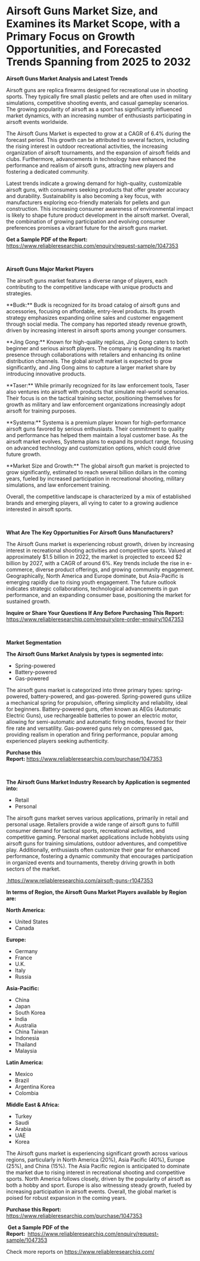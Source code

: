 <p><h1>Airsoft Guns Market Size, and Examines its Market Scope, with a Primary Focus on Growth Opportunities, and Forecasted Trends Spanning from 2025 to 2032</h1></p><p><strong>Airsoft Guns Market Analysis and Latest Trends</strong></p>
<p><p>Airsoft guns are replica firearms designed for recreational use in shooting sports. They typically fire small plastic pellets and are often used in military simulations, competitive shooting events, and casual gameplay scenarios. The growing popularity of airsoft as a sport has significantly influenced market dynamics, with an increasing number of enthusiasts participating in airsoft events worldwide.</p><p>The Airsoft Guns Market is expected to grow at a CAGR of 6.4% during the forecast period. This growth can be attributed to several factors, including the rising interest in outdoor recreational activities, the increasing organization of airsoft tournaments, and the expansion of airsoft fields and clubs. Furthermore, advancements in technology have enhanced the performance and realism of airsoft guns, attracting new players and fostering a dedicated community.</p><p>Latest trends indicate a growing demand for high-quality, customizable airsoft guns, with consumers seeking products that offer greater accuracy and durability. Sustainability is also becoming a key focus, with manufacturers exploring eco-friendly materials for pellets and gun construction. This increasing consumer awareness of environmental impact is likely to shape future product development in the airsoft market. Overall, the combination of growing participation and evolving consumer preferences promises a vibrant future for the airsoft guns market.</p></p>
<p><strong>Get a Sample PDF of the Report:&nbsp;</strong> <a href="https://www.reliableresearchiq.com/enquiry/request-sample/1047353?utm_campaign=3505&utm_medium=2&utm_source=Github&utm_content=ia&utm_term=22032025&utm_id=airsoft-guns">https://www.reliableresearchiq.com/enquiry/request-sample/1047353</a></p>
<p>&nbsp;</p>
<p><strong>Airsoft Guns Major Market Players</strong></p>
<p><p>The airsoft guns market features a diverse range of players, each contributing to the competitive landscape with unique products and strategies. </p><p>**Budk:** Budk is recognized for its broad catalog of airsoft guns and accessories, focusing on affordable, entry-level products. Its growth strategy emphasizes expanding online sales and customer engagement through social media. The company has reported steady revenue growth, driven by increasing interest in airsoft sports among younger consumers.</p><p>**Jing Gong:** Known for high-quality replicas, Jing Gong caters to both beginner and serious airsoft players. The company is expanding its market presence through collaborations with retailers and enhancing its online distribution channels. The global airsoft market is expected to grow significantly, and Jing Gong aims to capture a larger market share by introducing innovative products.</p><p>**Taser:** While primarily recognized for its law enforcement tools, Taser also ventures into airsoft with products that simulate real-world scenarios. Their focus is on the tactical training sector, positioning themselves for growth as military and law enforcement organizations increasingly adopt airsoft for training purposes.</p><p>**Systema:** Systema is a premium player known for high-performance airsoft guns favored by serious enthusiasts. Their commitment to quality and performance has helped them maintain a loyal customer base. As the airsoft market evolves, Systema plans to expand its product range, focusing on advanced technology and customization options, which could drive future growth.</p><p>**Market Size and Growth:** The global airsoft gun market is projected to grow significantly, estimated to reach several billion dollars in the coming years, fueled by increased participation in recreational shooting, military simulations, and law enforcement training. </p><p>Overall, the competitive landscape is characterized by a mix of established brands and emerging players, all vying to cater to a growing audience interested in airsoft sports.</p></p>
<p>&nbsp;</p>
<p><strong>What Are The Key Opportunities For Airsoft Guns Manufacturers?</strong></p>
<p><p>The Airsoft Guns market is experiencing robust growth, driven by increasing interest in recreational shooting activities and competitive sports. Valued at approximately $1.5 billion in 2022, the market is projected to exceed $2 billion by 2027, with a CAGR of around 6%. Key trends include the rise in e-commerce, diverse product offerings, and growing community engagement. Geographically, North America and Europe dominate, but Asia-Pacific is emerging rapidly due to rising youth engagement. The future outlook indicates strategic collaborations, technological advancements in gun performance, and an expanding consumer base, positioning the market for sustained growth.</p></p>
<p><strong>Inquire or Share Your Questions If Any Before Purchasing This Report:</strong> <a href="https://www.reliableresearchiq.com/enquiry/pre-order-enquiry/1047353?utm_campaign=3505&utm_medium=2&utm_source=Github&utm_content=ia&utm_term=22032025&utm_id=airsoft-guns">https://www.reliableresearchiq.com/enquiry/pre-order-enquiry/1047353</a></p>
<p>&nbsp;</p>
<p><strong>Market Segmentation</strong></p>
<p><strong>The Airsoft Guns Market Analysis by types is segmented into:</strong></p>
<p><ul><li>Spring-powered</li><li>Battery-powered</li><li>Gas-powered</li></ul></p>
<p><p>The airsoft guns market is categorized into three primary types: spring-powered, battery-powered, and gas-powered. Spring-powered guns utilize a mechanical spring for propulsion, offering simplicity and reliability, ideal for beginners. Battery-powered guns, often known as AEGs (Automatic Electric Guns), use rechargeable batteries to power an electric motor, allowing for semi-automatic and automatic firing modes, favored for their fire rate and versatility. Gas-powered guns rely on compressed gas, providing realism in operation and firing performance, popular among experienced players seeking authenticity.</p></p>
<p><strong>Purchase this Report:&nbsp;</strong><a href="https://www.reliableresearchiq.com/purchase/1047353?utm_campaign=3505&utm_medium=2&utm_source=Github&utm_content=ia&utm_term=22032025&utm_id=airsoft-guns">https://www.reliableresearchiq.com/purchase/1047353</a></p>
<p>&nbsp;</p>
<p><strong>The Airsoft Guns Market Industry Research by Application is segmented into:</strong></p>
<p><ul><li>Retail</li><li>Personal</li></ul></p>
<p><p>The airsoft guns market serves various applications, primarily in retail and personal usage. Retailers provide a wide range of airsoft guns to fulfill consumer demand for tactical sports, recreational activities, and competitive gaming. Personal market applications include hobbyists using airsoft guns for training simulations, outdoor adventures, and competitive play. Additionally, enthusiasts often customize their gear for enhanced performance, fostering a dynamic community that encourages participation in organized events and tournaments, thereby driving growth in both sectors of the market.</p></p>
<p><a href="https://www.reliableresearchiq.com/airsoft-guns-r1047353?utm_campaign=3505&utm_medium=2&utm_source=Github&utm_content=ia&utm_term=22032025&utm_id=airsoft-guns">&nbsp;https://www.reliableresearchiq.com/airsoft-guns-r1047353</a></p>
<p><strong>In terms of Region, the Airsoft Guns Market Players available by Region are:</strong></p>
<p>
    <p> <strong> North America: </strong>
        <ul>
            <li>United States</li>
            <li>Canada</li>
        </ul>
        </p> 
    <p> <strong> Europe: </strong>
        <ul>
            <li>Germany</li>
            <li>France</li>
            <li>U.K.</li>
            <li>Italy</li>
            <li>Russia</li>
        </ul>
        </p> 
    <p> <strong> Asia-Pacific: </strong>
        <ul>
            <li>China</li>
            <li>Japan</li>
            <li>South Korea</li>
            <li>India</li>
            <li>Australia</li>
            <li>China Taiwan</li>
            <li>Indonesia</li>
            <li>Thailand</li>
            <li>Malaysia</li>
        </ul>
        </p> 
    <p> <strong> Latin America: </strong>
        <ul>
            <li>Mexico</li>
            <li>Brazil</li>
            <li>Argentina Korea</li>
            <li>Colombia</li>
        </ul>
        </p> 
    <p> <strong> Middle East & Africa: </strong>
        <ul>
            <li>Turkey</li>
            <li>Saudi</li>
            <li>Arabia</li>
            <li>UAE</li>
            <li>Korea</li>
        </ul>
    </p>
    </p>
<p><p>The Airsoft guns market is experiencing significant growth across various regions, particularly in North America (20%), Asia Pacific (40%), Europe (25%), and China (15%). The Asia Pacific region is anticipated to dominate the market due to rising interest in recreational shooting and competitive sports. North America follows closely, driven by the popularity of airsoft as both a hobby and sport. Europe is also witnessing steady growth, fueled by increasing participation in airsoft events. Overall, the global market is poised for robust expansion in the coming years.</p></p>
<p><strong>Purchase this Report: </strong><a href="https://www.reliableresearchiq.com/purchase/1047353?utm_campaign=3505&utm_medium=2&utm_source=Github&utm_content=ia&utm_term=22032025&utm_id=airsoft-guns">https://www.reliableresearchiq.com/purchase/1047353</a></p>
<p>&nbsp;<strong>Get a Sample PDF of the Report:&nbsp;&nbsp;</strong><a href="https://www.reliableresearchiq.com/enquiry/request-sample/1047353?utm_campaign=3505&utm_medium=2&utm_source=Github&utm_content=ia&utm_term=22032025&utm_id=airsoft-guns">https://www.reliableresearchiq.com/enquiry/request-sample/1047353</a></p>
<p><strong></strong></p>
<p>Check more reports on <a href="https://www.reliableresearchiq.com/?utm_campaign=3505&utm_medium=2&utm_source=Github&utm_content=ia&utm_term=22032025&utm_id=airsoft-guns">https://www.reliableresearchiq.com/</a></p>